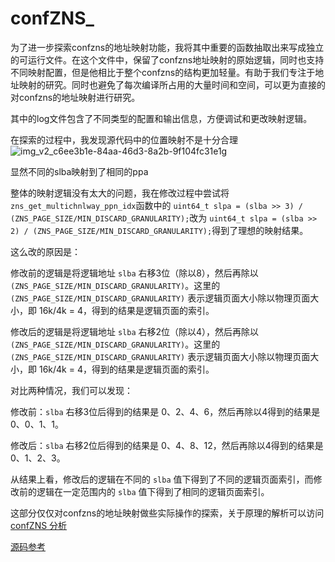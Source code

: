 # confZNS_
为了进一步探索confzns的地址映射功能，我将其中重要的函数抽取出来写成独立的可运行文件。在这个文件中，保留了confzns地址映射的原始逻辑，同时也支持不同映射配置，但是他相比于整个confzns的结构更加轻量。有助于我们专注于地址映射的研究。同时也避免了每次编译所占用的大量时间和空间，可以更为直接的对confzns的地址映射进行研究。

其中的log文件包含了不同类型的配置和输出信息，方便调试和更改映射逻辑。

在探索的过程中，我发现源代码中的位置映射不是十分合理
![img_v2_c6ee3b1e-84aa-46d3-8a2b-9f104fc31e1g](https://github.com/Weipp7/confZNS_/assets/73998546/c715fabd-1424-4471-b022-af689634d2f4)


显然不同的slba映射到了相同的ppa

整体的映射逻辑没有太大的问题，我在修改过程中尝试将 `zns_get_multichnlway_ppn_idx`函数中的 `uint64_t slpa = (slba >> 3) / (ZNS_PAGE_SIZE/MIN_DISCARD_GRANULARITY);`改为 `uint64_t slpa = (slba >> 2) / (ZNS_PAGE_SIZE/MIN_DISCARD_GRANULARITY);`得到了理想的映射结果。

这么改的原因是：

修改前的逻辑是将逻辑地址 `slba` 右移3位（除以8），然后再除以 `(ZNS_PAGE_SIZE/MIN_DISCARD_GRANULARITY)`。这里的 `(ZNS_PAGE_SIZE/MIN_DISCARD_GRANULARITY)` 表示逻辑页面大小除以物理页面大小，即 16k/4k = 4，得到的结果是逻辑页面的索引。

修改后的逻辑是将逻辑地址 `slba` 右移2位（除以4），然后再除以 `(ZNS_PAGE_SIZE/MIN_DISCARD_GRANULARITY)`。这里的 `(ZNS_PAGE_SIZE/MIN_DISCARD_GRANULARITY)` 表示逻辑页面大小除以物理页面大小，即 16k/4k = 4，得到的结果是逻辑页面的索引。

对比两种情况，我们可以发现：

修改前：`slba` 右移3位后得到的结果是 0、2、4、6，然后再除以4得到的结果是 0、0、1、1。

修改后：`slba` 右移2位后得到的结果是 0、4、8、12，然后再除以4得到的结果是 0、1、2、3。

从结果上看，修改后的逻辑在不同的 `slba` 值下得到了不同的逻辑页面索引，而修改前的逻辑在一定范围内的 `slba` 值下得到了相同的逻辑页面索引。

这部分仅仅对confzns的地址映射做些实际操作的探索，关于原理的解析可以访问[confZNS 分析](https://weipp7.gitee.io/posts/0.html)

[源码参考](https://github.com/DKU-StarLab/ConfZNS/tree/master)
